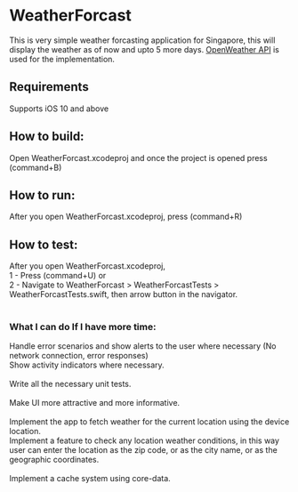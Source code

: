 # WeatherForcast

This is very simple weather forcasting application for Singapore, this will display the weather as of now and upto 5 more days. [OpenWeather API](https://openweathermap.org/forecast5) is used for the implementation.

## Requirements

Supports iOS 10 and above

## How to build:

Open WeatherForcast.xcodeproj and once the project is opened press (command+B)

## How to run:

After you open WeatherForcast.xcodeproj, press (command+R)

## How to test:

After you open WeatherForcast.xcodeproj, 
<br />
1 - Press (command+U) or <br />
2 - Navigate to WeatherForcast > WeatherForcastTests > WeatherForcastTests.swift, then arrow button in the navigator.
<br /><br />
### What I can do If I have more time:

Handle error scenarios and show alerts to the user where necessary (No network connection, error responses)
<br />Show activity indicators where necessary.
<br /><br />
Write all the necessary unit tests.
<br /><br />
Make UI more attractive and more informative.
<br /><br />
Implement the app to fetch weather for the current location using the device location.<br />
Implement a feature to check any location weather conditions, in this way user can enter the location as the zip code, or as the city name, or as the geographic coordinates.
<br /><br />
Implement a cache system using core-data.

